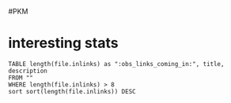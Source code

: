 #PKM
# interesting stats




```dataview
TABLE length(file.inlinks) as ":obs_links_coming_in:", title, description
FROM ""
WHERE length(file.inlinks) > 8
sort sort(length(file.inlinks)) DESC
```
